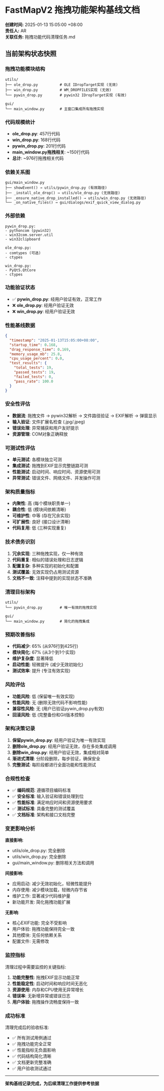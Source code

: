 # FastMapV2 拖拽功能架构基线文档
**创建时间:** 2025-01-13 15:05:00 +08:00  
**责任人:** AR  
**关联任务:** 拖拽功能代码清理任务.md

## 当前架构状态快照

### 拖拽功能模块结构
```
utils/
├── ole_drop.py          # OLE IDropTarget实现 (无效)
├── win_drop.py          # WM_DROPFILES实现 (无效)  
└── pywin_drop.py        # pywin32 IDropTarget实现 (有效)

gui/
└── main_window.py       # 主窗口集成所有拖拽实现
```

### 代码规模统计
- **ole_drop.py**: 457行代码
- **win_drop.py**: 168行代码  
- **pywin_drop.py**: 201行代码
- **main_window.py拖拽相关**: ~150行代码
- **总计**: ~976行拖拽相关代码

### 依赖关系图
```
gui/main_window.py
├── showEvent() → utils/pywin_drop.py (有效路径)
├── _install_ole_drop() → utils/ole_drop.py (无效路径)
├── _ensure_native_drop_installed() → utils/win_drop.py (无效路径)
└── _on_native_files() → gui/dialogs/exif_quick_view_dialog.py
```

### 外部依赖
```
pywin_drop.py:
- pythoncom (pywin32)
- win32com.server.util
- win32clipboard

ole_drop.py:
- comtypes (可选)
- ctypes

win_drop.py:
- PyQt5.QtCore
- ctypes
```

### 功能验证状态
- ✅ **pywin_drop.py**: 经用户验证有效，正常工作
- ❌ **ole_drop.py**: 经用户验证无效
- ❌ **win_drop.py**: 经用户验证无效

### 性能基线数据
```json
{
  "timestamp": "2025-01-13T15:05:00+08:00",
  "startup_time": 0.168,
  "drag_response_time": 0.169,
  "memory_usage_mb": 25.8,
  "cpu_usage_percent": 0.0,
  "test_results": {
    "total_tests": 19,
    "passed_tests": 19,
    "failed_tests": 0,
    "pass_rate": 100.0
  }
}
```

### 安全性评估
- **数据流**: 拖拽文件 → pywin32解析 → 文件路径验证 → EXIF解析 → 弹窗显示
- **输入验证**: 文件扩展名检查 (.jpg/.jpeg)
- **错误处理**: 异常捕获和用户友好提示
- **资源管理**: COM对象正确释放

### 可测试性评估
- **单元测试**: 各模块独立可测
- **集成测试**: 拖拽到EXIF显示完整链路可测
- **性能测试**: 启动时间、响应时间、资源使用可测
- **异常测试**: 错误文件、网络文件、并发操作可测

### 架构质量指标
- **内聚性**: 高 (每个模块职责单一)
- **耦合性**: 低 (模块间依赖清晰)
- **可维护性**: 中等 (存在冗余实现)
- **可扩展性**: 良好 (接口设计清晰)
- **代码复用**: 低 (三种实现重复)

### 技术债务识别
1. **冗余实现**: 三种拖拽实现，仅一种有效
2. **代码重复**: 相似的错误处理和日志逻辑
3. **配置复杂**: 多种实现的初始化和配置
4. **测试覆盖**: 无效实现仍占用测试资源
5. **文档不一致**: 注释中提到的实现状态不准确

### 清理目标架构
```
utils/
└── pywin_drop.py        # 唯一有效的拖拽实现

gui/
└── main_window.py       # 简化的拖拽集成
```

### 预期改善指标
- **代码减少**: 65% (从976行到425行)
- **模块简化**: 67% (从3个到1个实现)
- **维护复杂度**: 显著降低
- **启动性能**: 轻微提升 (减少无效初始化)
- **测试效率**: 提升 (专注有效实现)

### 风险评估
- **功能风险**: 低 (保留唯一有效实现)
- **性能风险**: 无 (删除无效代码不影响性能)
- **兼容性风险**: 无 (用户已验证pywin_drop.py有效)
- **回滚风险**: 低 (完整备份和Git版本控制)

### 架构决策记录
1. **保留pywin_drop.py**: 经用户验证为唯一有效实现
2. **删除ole_drop.py**: 经用户验证无效，存在多处集成调用
3. **删除win_drop.py**: 经用户验证无效，集成相对简单
4. **渐进式清理**: 分阶段删除，每步验证，确保安全
5. **完整测试**: 每阶段都进行全面功能和性能测试

### 合规性检查
- ✅ **编码规范**: 遵循项目编码标准
- ✅ **安全标准**: 输入验证和错误处理到位
- ✅ **性能标准**: 满足响应时间和资源使用要求
- ✅ **测试标准**: 具备完整的测试覆盖
- ✅ **文档标准**: 架构和接口文档完整

### 变更影响分析
**直接影响**:
- utils/ole_drop.py: 完全删除
- utils/win_drop.py: 完全删除
- gui/main_window.py: 删除相关方法和调用

**间接影响**:
- 应用启动: 减少无效初始化，轻微性能提升
- 内存使用: 减少模块加载，轻微内存节省
- 维护工作: 显著减少代码维护量
- 新功能开发: 简化拖拽功能扩展

**无影响**:
- 核心EXIF功能: 完全不受影响
- 用户体验: 拖拽功能保持完全一致
- 其他模块: 无任何依赖关系
- 配置文件: 无需修改

### 监控指标
清理过程中需要监控的关键指标:
1. **功能完整性**: 拖拽EXIF显示功能正常
2. **性能稳定性**: 启动时间和响应时间无恶化
3. **资源使用**: 内存和CPU使用无异常增长
4. **错误率**: 无新增异常或错误日志
5. **用户体验**: 拖拽操作流畅度保持一致

### 成功标准
清理完成后的验收标准:
- ✅ 所有测试用例通过
- ✅ 拖拽功能完全正常
- ✅ 性能指标无负面影响
- ✅ 代码结构简化清晰
- ✅ 文档更新完整准确
- ✅ 用户验收测试通过

---
**架构基线记录完成，为后续清理工作提供参考依据**
